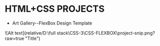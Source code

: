 <h1>HTML+CSS PROJECTS</h1>
<ul>
<li>Art Gallery--FlexBox Design Template</li>
</ul>

![Alt text](relative/D:\full stack\CSS-3\CSS-FLEXBOX\project-snip.png?raw=true "Title")

